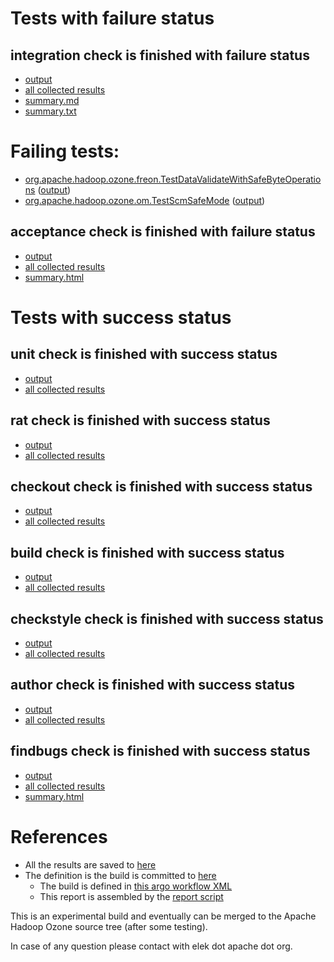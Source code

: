 # Tests with failure status

## integration check is finished with failure status

   * [output](https://raw.githubusercontent.com/elek/ozone-ci-03/master/pr/pr-hdds-2364-master-k27gz/integration/output.log)
   * [all collected results](https://github.com/elek/ozone-ci-03/tree/master/pr/pr-hdds-2364-master-k27gz/integration)
   * [summary.md](https://github.com/elek/ozone-ci-03/tree/master/pr/pr-hdds-2364-master-k27gz/integration/summary.md)
   * [summary.txt](https://github.com/elek/ozone-ci-03/tree/master/pr/pr-hdds-2364-master-k27gz/integration/summary.txt)

# Failing tests: 

 * [org.apache.hadoop.ozone.freon.TestDataValidateWithSafeByteOperations](hadoop-ozone/tools/org.apache.hadoop.ozone.freon.TestDataValidateWithSafeByteOperations.txt) ([output](hadoop-ozone/tools/org.apache.hadoop.ozone.freon.TestDataValidateWithSafeByteOperations-output.txt))
 * [org.apache.hadoop.ozone.om.TestScmSafeMode](hadoop-ozone/integration-test/org.apache.hadoop.ozone.om.TestScmSafeMode.txt) ([output](hadoop-ozone/integration-test/org.apache.hadoop.ozone.om.TestScmSafeMode-output.txt))

## acceptance check is finished with failure status

   * [output](https://raw.githubusercontent.com/elek/ozone-ci-03/master/pr/pr-hdds-2364-master-k27gz/acceptance/output.log)
   * [all collected results](https://github.com/elek/ozone-ci-03/tree/master/pr/pr-hdds-2364-master-k27gz/acceptance)
   * [summary.html](https://elek.github.io/ozone-ci-03/pr/pr-hdds-2364-master-k27gz/acceptance/summary.html)



# Tests with success status

## unit check is finished with success status

   * [output](https://raw.githubusercontent.com/elek/ozone-ci-03/master/pr/pr-hdds-2364-master-k27gz/unit/output.log)
   * [all collected results](https://github.com/elek/ozone-ci-03/tree/master/pr/pr-hdds-2364-master-k27gz/unit)


## rat check is finished with success status

   * [output](https://raw.githubusercontent.com/elek/ozone-ci-03/master/pr/pr-hdds-2364-master-k27gz/rat/output.log)
   * [all collected results](https://github.com/elek/ozone-ci-03/tree/master/pr/pr-hdds-2364-master-k27gz/rat)


## checkout check is finished with success status

   * [output](https://raw.githubusercontent.com/elek/ozone-ci-03/master/pr/pr-hdds-2364-master-k27gz/checkout/output.log)
   * [all collected results](https://github.com/elek/ozone-ci-03/tree/master/pr/pr-hdds-2364-master-k27gz/checkout)


## build check is finished with success status

   * [output](https://raw.githubusercontent.com/elek/ozone-ci-03/master/pr/pr-hdds-2364-master-k27gz/build/output.log)
   * [all collected results](https://github.com/elek/ozone-ci-03/tree/master/pr/pr-hdds-2364-master-k27gz/build)


## checkstyle check is finished with success status

   * [output](https://raw.githubusercontent.com/elek/ozone-ci-03/master/pr/pr-hdds-2364-master-k27gz/checkstyle/output.log)
   * [all collected results](https://github.com/elek/ozone-ci-03/tree/master/pr/pr-hdds-2364-master-k27gz/checkstyle)


## author check is finished with success status

   * [output](https://raw.githubusercontent.com/elek/ozone-ci-03/master/pr/pr-hdds-2364-master-k27gz/author/output.log)
   * [all collected results](https://github.com/elek/ozone-ci-03/tree/master/pr/pr-hdds-2364-master-k27gz/author)


## findbugs check is finished with success status

   * [output](https://raw.githubusercontent.com/elek/ozone-ci-03/master/pr/pr-hdds-2364-master-k27gz/findbugs/output.log)
   * [all collected results](https://github.com/elek/ozone-ci-03/tree/master/pr/pr-hdds-2364-master-k27gz/findbugs)
   * [summary.html](https://elek.github.io/ozone-ci-03/pr/pr-hdds-2364-master-k27gz/findbugs/summary.html)




# References

 * All the results are saved to [here](https://github.com/elek/ozone-ci-03/tree/master/pr/pr-hdds-2364-master-k27gz/)
 * The definition is the build is committed to [here](https://github.com/elek/argo-ozone)
    * The build is defined in [this argo workflow XML](https://github.com/elek/argo-ozone/blob/master/ozone-build.yaml)
    * This report is assembled by the [report script](https://github.com/elek/argo-ozone/blob/master/scripts/report.sh)

This is an experimental build and eventually can be merged to the Apache Hadoop Ozone source tree (after some testing).

In case of any question please contact with elek dot apache dot org.

